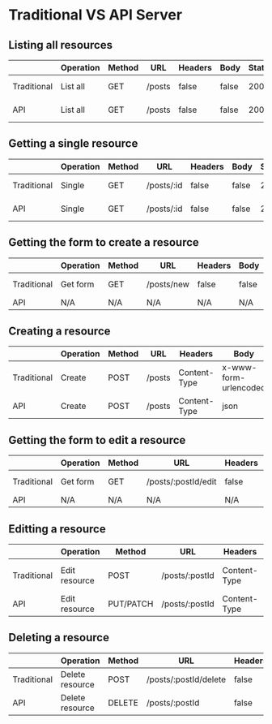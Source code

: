 # Traditional VS API Server

## Listing all resources
|           |Operation|Method|URL|Headers|Body|Status|Headers|Body|
|-----------|---------|------|---|-------|----|------|-------|----|
|Traditional|List all |GET   |/posts|false|false|200|Content-Type|html|
|API        |List all |GET   |/posts|false|false|200|Content-Type|json|

## Getting a single resource
|           |Operation|Method|URL|Headers|Body|Status|Headers|Body|
|-----------|---------|------|---|-------|----|------|-------|----|
|Traditional|Single |GET   |/posts/:id|false|false|200|Content-Type|html|
|API        |Single |GET   |/posts/:id|false|false|200|Content-Type|json|

## Getting the form to create a resource
|           |Operation|Method|URL|Headers|Body|Status|Headers|Body|
|-----------|---------|------|---|-------|----|------|-------|----|
|Traditional|Get form |GET   |/posts/new|false|false|200|Content-Type|html|
|API        |N/A |N/A   |N/A|N/A|N/A|N/A|N/A|N/A|

## Creating a resource
|           |Operation|Method|URL|Headers|Body|Status|Headers|Body|
|-----------|---------|------|---|-------|----|------|-------|----|
|Traditional|Create |POST   |/posts|Content-Type|x-www-form-urlencoded|302|location|false|
|API        |Create |POST   |/posts|Content-Type|json|201|Content-Type|json|

## Getting the form to edit a resource
|           |Operation|Method|URL|Headers|Body|Status|Headers|Body|
|-----------|---------|------|---|-------|----|------|-------|----|
|Traditional|Get form |GET   |/posts/:postId/edit|false|false|200|Content-Type|html|
|API        |N/A |N/A   |N/A|N/A|N/A|N/A|N/A|N/A|

## Editting a resource
|           |Operation|Method|URL|Headers|Body|Status|Headers|Body|
|-----------|---------|------|---|-------|----|------|-------|----|
|Traditional|Edit resource |POST   |/posts/:postId|Content-Type|x-www-form-urlencoded|302|Location|false|
|API        |Edit resource |PUT/PATCH |/posts/:postId|Content-Type|json|200|Content-Type|json|

## Deleting a resource
|           |Operation|Method|URL|Headers|Body|Status|Headers|Body|
|-----------|---------|------|---|-------|----|------|-------|----|
|Traditional|Delete resource |POST   |/posts/:postId/delete|false|false|302|Location|false|
|API        |Delete resource |DELETE |/posts/:postId|false|false|200|Content-Type|json|